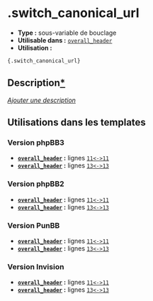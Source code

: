 # .switch_canonical_url
* __Type :__ sous-variable de bouclage
* __Utilisable dans :__ [`overall_header`](../tpl/overall_header.md#readme)
* __Utilisation :__

```html
{.switch_canonical_url}
```

## Description[*](https://fa-tvars.appspot.com/var/.switch_canonical_url)
[*Ajouter une description*](https://fa-tvars.appspot.com/var/.switch_canonical_url)

## Utilisations dans les templates

### Version phpBB3
* __[`overall_header`](../tpl/overall_header.md#readme) :__ lignes [`11`](../src/prosilver/overall_header.tpl#L11)[`<->`](../src/prosilver/overall_header.tpl#L11-L11)[`11`](../src/prosilver/overall_header.tpl#L11)
* __[`overall_header`](../tpl/overall_header.md#readme) :__ lignes [`13`](../src/prosilver/overall_header.tpl#L13)[`<->`](../src/prosilver/overall_header.tpl#L13-L13)[`13`](../src/prosilver/overall_header.tpl#L13)

### Version phpBB2
* __[`overall_header`](../tpl/overall_header.md#readme) :__ lignes [`11`](../src/subsilver/overall_header.tpl#L11)[`<->`](../src/subsilver/overall_header.tpl#L11-L11)[`11`](../src/subsilver/overall_header.tpl#L11)
* __[`overall_header`](../tpl/overall_header.md#readme) :__ lignes [`13`](../src/subsilver/overall_header.tpl#L13)[`<->`](../src/subsilver/overall_header.tpl#L13-L13)[`13`](../src/subsilver/overall_header.tpl#L13)

### Version PunBB
* __[`overall_header`](../tpl/overall_header.md#readme) :__ lignes [`11`](../src/punbb/overall_header.tpl#L11)[`<->`](../src/punbb/overall_header.tpl#L11-L11)[`11`](../src/punbb/overall_header.tpl#L11)
* __[`overall_header`](../tpl/overall_header.md#readme) :__ lignes [`13`](../src/punbb/overall_header.tpl#L13)[`<->`](../src/punbb/overall_header.tpl#L13-L13)[`13`](../src/punbb/overall_header.tpl#L13)

### Version Invision
* __[`overall_header`](../tpl/overall_header.md#readme) :__ lignes [`11`](../src/invision/overall_header.tpl#L11)[`<->`](../src/invision/overall_header.tpl#L11-L11)[`11`](../src/invision/overall_header.tpl#L11)
* __[`overall_header`](../tpl/overall_header.md#readme) :__ lignes [`13`](../src/invision/overall_header.tpl#L13)[`<->`](../src/invision/overall_header.tpl#L13-L13)[`13`](../src/invision/overall_header.tpl#L13)

